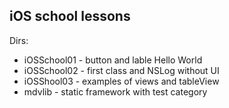 iOS school lessons
------------------

Dirs: 

* iOSSchool01 - button and lable Hello World
* iOSSchool02 - first class and NSLog without UI
* iOSShool03 - examples of views and tableView
* mdvlib - static framework with test category

